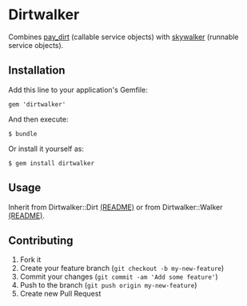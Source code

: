 # Dirtwalker

Combines [pay_dirt](https://github.com/rthbound/pay_dirt) (callable service objects) with [skywalker](https://github.com/robyurkowski/skywalker) (runnable service objects).

## Installation

Add this line to your application's Gemfile:

    gem 'dirtwalker'

And then execute:

    $ bundle

Or install it yourself as:

    $ gem install dirtwalker

## Usage

Inherit from Dirtwalker::Dirt [(README)](https://github.com/rthbound/pay_dirt/blob/master/README.md) or from Dirtwalker::Walker [(README)](https://github.com/robyurkowski/skywalker/blob/master/README.md).

## Contributing

1. Fork it
2. Create your feature branch (`git checkout -b my-new-feature`)
3. Commit your changes (`git commit -am 'Add some feature'`)
4. Push to the branch (`git push origin my-new-feature`)
5. Create new Pull Request
